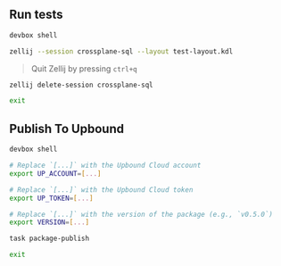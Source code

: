 ## Run tests

```sh
devbox shell

zellij --session crossplane-sql --layout test-layout.kdl
```

> Quit Zellij by pressing `ctrl+q`

```sh
zellij delete-session crossplane-sql

exit
```

## Publish To Upbound

```sh
devbox shell

# Replace `[...]` with the Upbound Cloud account
export UP_ACCOUNT=[...]

# Replace `[...]` with the Upbound Cloud token
export UP_TOKEN=[...]

# Replace `[...]` with the version of the package (e.g., `v0.5.0`)
export VERSION=[...]

task package-publish

exit
```

